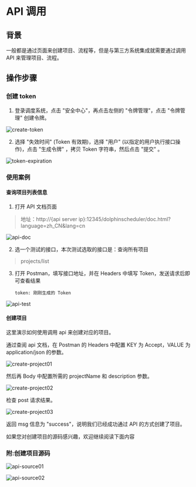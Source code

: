 # API 调用

## 背景

一般都是通过页面来创建项目、流程等，但是与第三方系统集成就需要通过调用 API 来管理项目、流程。

## 操作步骤

### 创建 token

1. 登录调度系统，点击 "安全中心"，再点击左侧的 "令牌管理"，点击 "令牌管理" 创建令牌。

![create-token](../../../../img/new_ui/dev/security/create-token.png)

2. 选择 "失效时间" (Token 有效期)，选择 "用户" (以指定的用户执行接口操作)，点击 "生成令牌" ，拷贝 Token 字符串，然后点击 "提交" 。

![token-expiration](../../../../img/new_ui/dev/open-api/token_expiration.png)

### 使用案例

#### 查询项目列表信息

1. 打开 API 文档页面

> 地址：http://{api server ip}:12345/dolphinscheduler/doc.html?language=zh_CN&lang=cn

![api-doc](../../../../img/new_ui/dev/open-api/api_doc.png)

2. 选一个测试的接口，本次测试选取的接口是：查询所有项目

> projects/list

3. 打开 Postman，填写接口地址，并在 Headers 中填写 Token，发送请求后即可查看结果

   ```
   token: 刚刚生成的 Token
   ```

![api-test](../../../../img/new_ui/dev/open-api/api_test.png)

#### 创建项目

这里演示如何使用调用 api 来创建对应的项目。

通过查阅 api 文档，在 Postman 的 Headers 中配置 KEY 为 Accept，VALUE 为 application/json 的参数。

![create-project01](../../../../img/new_ui/dev/open-api/create_project01.png)

然后再 Body 中配置所需的 projectName 和 description 参数。

![create-project02](../../../../img/new_ui/dev/open-api/create_project02.png)

检查 post 请求结果。

![create-project03](../../../../img/new_ui/dev/open-api/create_project03.png)

返回 msg 信息为 "success"，说明我们已经成功通过 API 的方式创建了项目。

如果您对创建项目的源码感兴趣，欢迎继续阅读下面内容

### 附:创建项目源码

![api-source01](../../../../img/new_ui/dev/open-api/api_source01.png)

![api-source02](../../../../img/new_ui/dev/open-api/api_source02.png)


